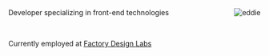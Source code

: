 <img src="http://www.gravatar.com/avatar/4f927d146db729ae5602eb6d8b3aa8fc.png" title="Eddie Gravatar" alt="eddie" style="float:right;" />
Developer specializing in front-end technologies

&nbsp;

Currently employed at [Factory Design Labs](http://www.factorylabs.com/)

